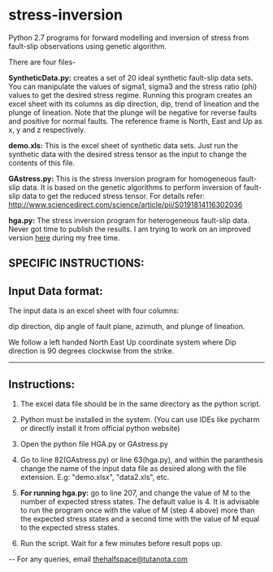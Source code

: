# stress-inversion
Python 2.7 programs for forward modelling and inversion of stress from fault-slip observations using genetic algorithm.

There are four files-

<b>SyntheticData.py:</b> creates a set of 20 ideal synthetic fault-slip data sets. You can manipulate the values of sigma1, sigma3 and the stress ratio (phi) values to get the desired stress regime. Running this program creates an excel sheet with its columns as dip direction, dip, trend of lineation and the plunge of lineation. Note that the plunge will be negative for reverse faults and positive for normal faults. The reference frame is North, East and Up as x, y and z respectively.
  
<b>demo.xls:</b> This is the excel sheet of synthetic data sets. Just run the synthetic data with the desired stress tensor as the input to change the contents of this file.
  
<b>GAstress.py:</b> This is the stress inversion program for homogeneous fault-slip data. It is based on the genetic algorithms to perform inversion of fault-slip data to get the reduced stress tensor. For details refer: http://www.sciencedirect.com/science/article/pii/S0191814116302036

<b>hga.py:</b> The stress inversion program for heterogeneous fault-slip data. Never got time to publish the results. I am trying to work on an improved version [here](github.com/thehalfspace/gaps) during my free time. 
  
  
SPECIFIC INSTRUCTIONS:
------------------
Input Data format:
------------------
The input data is an excel sheet with four columns: 

dip direction, dip angle of fault plane, azimuth, and plunge of lineation.

We follow a left handed North East Up coordinate system where 
Dip direction is 90 degrees clockwise from the strike.



--------------
Instructions:
--------------

1. The excel data file should be in the same directory as the python script.

2. Python must be installed in the system. (You can use IDEs like pycharm or directly install it from official python website)

3. Open the python file HGA.py or GAstress.py

4. Go to line 82(GAstress.py) or line 63(hga.py), and within the paranthesis change the name of the input data file as desired along with the file extension. E.g: "demo.xlsx", "data2.xls", etc.

5. <b>For running hga.py:</b> go to line 207, and change the value of M to the number of expected stress states. The default value is 4. It is advisable to run the program once with the value of M (step 4 above) more than the expected stress states and a second time with the value of M equal to the expected stress states.

6. Run the script. Wait for a few minutes before result pops up.







--
For any queries, email thehalfspace@tutanota.com
